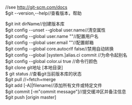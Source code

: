 //see http://git-scm.com/docs  
$git --version,--help//查看版本，帮助

$git init dirName//创建版本库  
$git config --unset --global user.name//清空属性  
$git config --global user.name ""//配置用户名   
$git config --global user.email ""//配置邮箱  
$git config --global core.autocrlf false//禁用自动转换   
$git config --global [system.]alias.ci commit //为命令起别名  
$git config --global color.ui true //命令行颜色  
$git clone git地址 [本地目录]  
$ git status //查看git当前版本库的状态           
$git pull //=fetch+merge      
$git add [-A]|filename//添加所有文件或特定文件    
$git commit [-m"commit message"]//提交缓冲区并备注信息   
$git push [origin master]   
